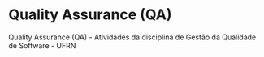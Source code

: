 # Quality Assurance (QA)

Quality Assurance (QA) -
Atividades da disciplina de Gestão da Qualidade de Software - UFRN
